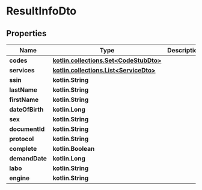 
# ResultInfoDto

## Properties
Name | Type | Description | Notes
------------ | ------------- | ------------- | -------------
**codes** | [**kotlin.collections.Set&lt;CodeStubDto&gt;**](CodeStubDto.md) |  | 
**services** | [**kotlin.collections.List&lt;ServiceDto&gt;**](ServiceDto.md) |  | 
**ssin** | **kotlin.String** |  |  [optional]
**lastName** | **kotlin.String** |  |  [optional]
**firstName** | **kotlin.String** |  |  [optional]
**dateOfBirth** | **kotlin.Long** |  |  [optional]
**sex** | **kotlin.String** |  |  [optional]
**documentId** | **kotlin.String** |  |  [optional]
**protocol** | **kotlin.String** |  |  [optional]
**complete** | **kotlin.Boolean** |  |  [optional]
**demandDate** | **kotlin.Long** |  |  [optional]
**labo** | **kotlin.String** |  |  [optional]
**engine** | **kotlin.String** |  |  [optional]




